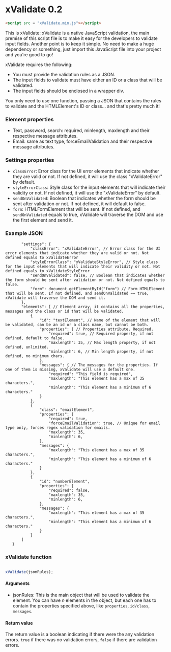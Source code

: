 # xValidate 0.2
```html
<script src = "xValidate.min.js"></script>
```
This is xValidate: xValidate is a native JavaScript validation, the main premise of this
script file is to make it easy for the developers to validate input fields.
Another point is to keep it simple. No need to make a huge dependency or something, just
import this JavaScript file into your project and you're good to go!

xValidate requires the following:
* You must provide the validation rules as a JSON.
* The input fields to validate must have either an ID or a class that will be validated.
* The input fields should be enclosed in a wrapper div.

You only need to use one function, passing a JSON that contains the rules to validate and
the HTMLElement's ID or class... and that's pretty much it!

### Element properties
* Text, password, search: required, minlength, maxlength and their respective message attributes.
* Email: same as text type, forceEmailValidation and their respective message attributes.

### Settings properties
* ```classError```: Error class for the UI error elements that indicate whether they are valid or not. If not defined, it will use the class "xValidateError" by default.
* ```styleErrorClass```: Style class for the input elements that will indicate their validity or not. If not defined, it will use the "xValidateError" by default.
* ```sendOnValidated```: Boolean that indicates whether the form should be sent after validation or not. If not defined, it will default to false.
* ```form```: HTMLFormElement that will be sent. If not defined, and ```sendOnValidated``` equals to true, xValidate will traverse the DOM and use the first element and send it.

### Example JSON
```jsonc {
       "settings": {
           "classError": "xValidateError", // Error class for the UI error elements that indicate whether they are valid or not. Not defined equals to xValidateError
           "styleErrorClass": "xValidateStyleError", // Style class for the input elements that will indicate their validity or not. Not defined equals to xValidateStyleError
           "sendOnValidated": false, // Boolean that indicates whether the form should be sent after validation or not. Not defined equals to false.
           "form": document.getElementById("form") // Form HTMLElement that will be sent. If not defined, and sendOnValidated == true, xValidate will traverse the DOM and send it.
       },
       "elements": [ // Element array, it contains all the properties, messages and the class or id that will be validated.
           {
               "id": "textElement", // Name of the element that will be validated, can be an id or a class name, but cannot be both.
               "properties": { // Properties attribute. Required.
                   "required": true, // Required property, if not defined, default to false.
                   "maxlength": 35, // Max length property, if not defined, unlimited.
                   "minlength": 6, // Min length property, if not defined, no minimum chars.
               },
               "messages": { // The messages for the properties. If one of them is missing, xValidate will use a default one.
                   "required": "This field is required",
                   "maxlength": "This element has a max of 35 characters.",
                   "minlength": "This element has a minimum of 6 characters."
               }
           },
           {
               "class": "emailElement",
               "properties": {
                   "required": true,
                   "forceEmailValidation": true, // Unique for email type only, forces regex validation for emails.
                   "maxlength": 35,
                   "minlength": 6,
               },
               "messages": {
                   "maxlength": "This element has a max of 35 characters.",
                   "minlength": "This element has a minimum of 6 characters."
               }
           },
           {
               "id": "numberElement",
               "properties": {
                   "required": false,
                   "maxlength": 35,
                   "minlength": 6,
               },
               "messages": {
                   "maxlength": "This element has a max of 35 characters.",
                   "minlength": "This element has a minimum of 6 characters."
               }
           }
       ]
   }
```

### xValidate function
```javascript

xValidate(jsonRules);

```

#### Arguments
* jsonRules: This is the main object that will be used to validate the element. You can have *n* elements in the object, but each one has to contain the properties specified above, like ```properties```, ```id/class```, ```messages```.

#### Return value
The return value is a boolean indicating if there were the any validation errors. ```true``` if there was no validation errors, ```false``` if there are validation errors.